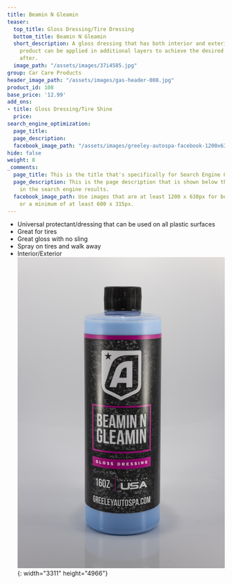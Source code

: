 ```yaml
---
title: Beamin N Gleamin
teaser:
  top_title: Gloss Dressing/Tire Dressing
  bottom_title: Beamin N Gleamin
  short_description: A gloss dressing that has both interior and exterior uses. The
    product can be applied in additional layers to achieve the desired shine you're
    after.
  image_path: "/assets/images/37i4585.jpg"
group: Car Care Products
header_image_path: "/assets/images/gas-header-008.jpg"
product_id: 108
base_price: '12.99'
add_ons:
- title: Gloss Dressing/Tire Shine
  price: 
search_engine_optimization:
  page_title: 
  page_description: 
  facebook_image_path: "/assets/images/greeley-autospa-facebook-1200x630.png"
hide: false
weight: 8
_comments:
  page_title: This is the title that's specifically for Search Engine Optimization.
  page_description: This is the page description that is shown below the page title
    in the search engine results.
  facebook_image_path: Use images that are at least 1200 x 630px for best results
    or a minimum of at least 600 x 315px.
---
```


* Universal protectant/dressing that can be used on all plastic surfaces
* Great for tires
* Great gloss with no sling
* Spray on tires and walk away
* Interior/Exterior&nbsp;![](/assets/images/37i4585.jpg){: width="3311" height="4966"}
